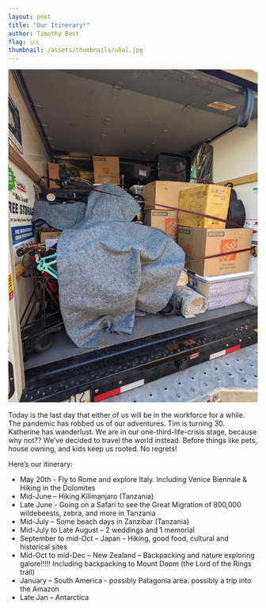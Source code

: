 ```yaml
---
layout: post
title: "Our Itinerary!"
author: Timothy Best
flag: 🇺🇸
thumbnail: /assets/thumbnails/uhal.jpg
---
```


![A picture of the U-Haul](/assets/images/uhal.jpg)

Today is the last day that either of us will be in the workforce for a while. The pandemic
has robbed us of our adventures. Tim is turning 30. Katherine has wanderlust. We
are in our one-third-life-crisis stage, because why not?? We’ve decided to
travel the world instead. Before things like pets, house owning, and kids keep us
rooted. No regrets!

<!--more-->

Here’s our itinerary:

- May 20th - Fly to Rome and explore Italy. Including Venice Biennale & Hiking in the Dolomites
- Mid-June – Hiking Kilimanjaro (Tanzania)
- Late June - Going on a Safari to see the Great Migration of 800,000 wildebeests, zebra, and more in Tanzania
- Mid-July – Some beach days in Zanzibar (Tanzania)
- Mid-July to Late August – 2 weddings and 1 memorial
- September to mid-Oct – Japan – Hiking, good food, cultural and historical sites
- Mid-Oct to mid-Dec – New Zealand – Backpacking and nature exploring galore!!!!! Including backpacking to Mount Doom (the Lord of the Rings trail)
- January – South America - possibly Patagonia area. possibly a trip into the Amazon
- Late Jan – Antarctica
